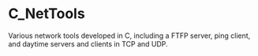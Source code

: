 # C_NetTools
Various network tools developed in C, including a FTFP server, ping client, and daytime servers and clients in TCP and UDP.

